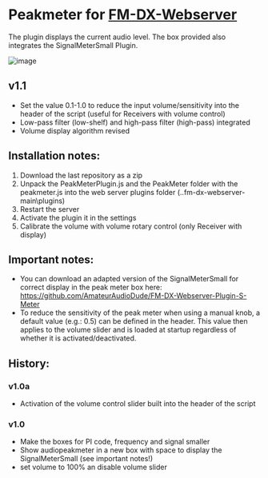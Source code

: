 # Peakmeter for [FM-DX-Webserver](https://github.com/NoobishSVK/fm-dx-webserver)

The plugin displays the current audio level. The box provided also integrates the SignalMeterSmall Plugin.

![image](https://github.com/user-attachments/assets/5872fd92-d3f8-4214-bb6c-c096c4ad2a0a)


## v1.1

- Set the value 0.1-1.0 to reduce the input volume/sensitivity into the header of the script (useful for Receivers with volume control)
- Low-pass filter (low-shelf) and high-pass filter (high-pass) integrated
- Volume display algorithm revised

## Installation notes:

1. 	Download the last repository as a zip
2.	Unpack the PeakMeterPlugin.js and the PeakMeter folder with the peakmeter.js into the web server plugins folder (..fm-dx-webserver-main\plugins)
3. 	Restart the server
4. 	Activate the plugin it in the settings
5.	Calibrate the volume with volume rotary control (only Receiver with display)

## Important notes: 

- You can download an adapted version of the SignalMeterSmall for correct display in the peak meter box here: https://github.com/AmateurAudioDude/FM-DX-Webserver-Plugin-S-Meter
- To reduce the sensitivity of the peak meter when using a manual knob, a default value (e.g.: 0.5) can be defined in the header. This value then applies to the volume slider and is loaded at startup regardless of whether it is activated/deactivated.

## History:

### v1.0a

- Activation of the volume control slider built into the header of the script

### v1.0

- Make the boxes for PI code, frequency and signal smaller
- Show audiopeakmeter in a new box with space to display the SignalMeterSmall (see important notes!)
- set volume to 100% an disable volume slider 
